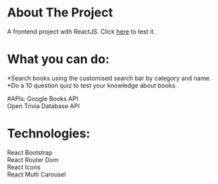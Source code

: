 # About The Project

A frontend project with ReactJS. Click [here](https://my-books-project.netlify.app) to test it.

# What you can do:
*Search books using the customised search bar by category and name.<br/>
*Do a 10 question quiz to test your knowledge about books.<br/>

#APIs:
Google Books API<br/>
Open Trivia Database API<br/>

# Technologies:
React Bootstrap<br/>
React Router Dom<br/>
React Icons<br/>
React Multi Carousel

